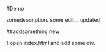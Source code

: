 #Demo

somedescription.
some edit...
updated

##addsomething new

1.open index.html and add some div.
